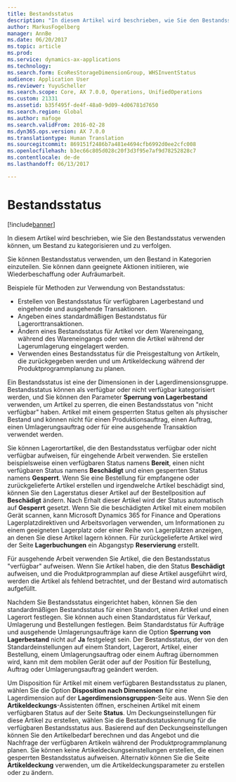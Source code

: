 ```yaml
---
title: Bestandsstatus
description: "In diesem Artikel wird beschrieben, wie Sie den Bestandsstatus verwenden können, um Bestand zu kategorisieren und zu verfolgen."
author: MarkusFogelberg
manager: AnnBe
ms.date: 06/20/2017
ms.topic: article
ms.prod: 
ms.service: dynamics-ax-applications
ms.technology: 
ms.search.form: EcoResStorageDimensionGroup, WHSInventStatus
audience: Application User
ms.reviewer: YuyuScheller
ms.search.scope: Core, AX 7.0.0, Operations, UnifiedOperations
ms.custom: 21331
ms.assetid: b35f495f-de4f-48a0-9d09-4d06781d7650
ms.search.region: Global
ms.author: mafoge
ms.search.validFrom: 2016-02-28
ms.dyn365.ops.version: AX 7.0.0
ms.translationtype: Human Translation
ms.sourcegitcommit: 869151f2486b7a481e4694cfb6992d0ee2cfc008
ms.openlocfilehash: b3ec66c805d028c20f3d3f95e7af9d78252828c7
ms.contentlocale: de-de
ms.lasthandoff: 06/13/2017

---
```


# <a name="inventory-statuses"></a>Bestandsstatus

[!include[banner](../includes/banner.md)]


In diesem Artikel wird beschrieben, wie Sie den Bestandsstatus verwenden können, um Bestand zu kategorisieren und zu verfolgen.

Sie können Bestandsstatus verwenden, um den Bestand in Kategorien einzuteilen. Sie können dann geeignete Aktionen initiieren, wie Wiederbeschaffung oder Aufräumarbeit.

Beispiele für Methoden zur Verwendung von Bestandsstatus:

-   Erstellen von Bestandsstatus für verfügbaren Lagerbestand und eingehende und ausgehende Transaktionen.
-   Angeben eines standardmäßigen Bestandstatus für Lagerorttransaktionen.
-   Ändern eines Bestandsstatus für Artikel vor dem Wareneingang, während des Wareneingangs oder wenn die Artikel während der Lagerumlagerung eingelagert werden.
-   Verwenden eines Bestandsstatus für die Preisgestaltung von Artikeln, die zurückgegeben werden und um Artikeldeckung während der Produktprogrammplanung zu planen.

Ein Bestandsstatus ist eine der Dimensionen in der Lagerdimensionsgruppe. Bestandsstatus können als verfügbar oder nicht verfügbar kategorisiert werden, und Sie können den Parameter **Sperrung von Lagerbestand** verwenden, um Artikel zu sperren, die einen Bestandsstatus von "nicht verfügbar" haben. Artikel mit einem gesperrten Status gelten als physischer Bestand und können nicht für einen Produktionsauftrag, einen Auftrag, einen Umlagerungsauftrag oder für eine ausgehende Transaktion verwendet werden.

Sie können Lagerortartikel, die den Bestandsstatus verfügbar oder nicht verfügbar aufweisen, für eingehende Arbeit verwenden. Sie erstellen beispielsweise einen verfügbaren Status namens **Bereit**, einen nicht verfügbaren Status namens **Beschädigt** und einen gesperrten Status namens **Gesperrt**. Wenn Sie eine Bestellung für empfangene oder zurückgelieferte Artikel erstellen und irgendwelche Artikel beschädigt sind, können Sie den Lagerstatus dieser Artikel auf der Bestellposition auf **Beschädigt** ändern. Nach Erhalt dieser Artikel wird der Status automatisch auf **Gesperrt** gesetzt. Wenn Sie die beschädigten Artikel mit einem mobilen Gerät scannen, kann Microsoft Dynamics 365 for Finance and Operations Lagerplatzdirektiven und Arbeitsvorlagen verwenden, um Informationen zu einem geeigneten Lagerplatz oder einer Reihe von Lagerplätzen anzeigen, an denen Sie diese Artikel lagern können. Für zurückgelieferte Artikel wird der Seite **Lagerbuchungen** ein Abgangstyp **Reservierung** erstellt.

Für ausgehende Arbeit verwenden Sie Artikel, die den Bestandsstatus "verfügbar" aufweisen. Wenn Sie Artikel haben, die den Status **Beschädigt** aufweisen, und die Produktprogrammplan auf diese Artikel ausgeführt wird, werden die Artikel als fehlend betrachtet, und der Bestand wird automatisch aufgefüllt.

Nachdem Sie Bestandsstatus eingerichtet haben, können Sie den standardmäßigen Bestandsstatus für einen Standort, einen Artikel und einen Lagerort festlegen. Sie können auch einen Standardstatus für Verkauf, Umlagerung und Bestellungen festlegen. Beim Standardstatus für Aufträge und ausgehende Umlagerungsaufträge kann die Option **Sperrung von Lagerbestand** nicht auf **Ja** festgelegt sein. Der Bestandsstatus, der von den Standardeinstellungen auf einem Standort, Lagerort, Artikel, einer Bestellung, einem Umlagerungsauftrag oder einem Auftrag übernommen wird, kann mit dem mobilen Gerät oder auf der Position für Bestellung, Auftrag oder Umlagerungsauftrag geändert werden.

Um Disposition für Artikel mit einem verfügbaren Bestandsstatus zu planen, wählen Sie die Option **Disposition nach Dimensionen** für eine Lagerdimension auf der **Lagerdimensionsgruppen**-Seite aus. Wenn Sie den **Artikeldeckungs**-Assistenten öffnen, erscheinen Artikel mit einem verfügbaren Status auf der Seite **Status**. Um Deckungseinstellungen für diese Artikel zu erstellen, wählen Sie die Bestandsstatuskennung für die verfügbaren Bestandsstatus aus. Basierend auf den Deckungseinstellungen können Sie den Artikelbedarf berechnen und das Angebot und die Nachfrage der verfügbaren Artikeln während der Produktprogrammplanung planen. Sie können keine Artikeldeckungseinstellungen erstellen, die einen gesperrten Bestandsstatus aufweisen. Alternativ können Sie die Seite **Artikeldeckung** verwenden, um die Artikeldeckungsparameter zu erstellen oder zu ändern.

